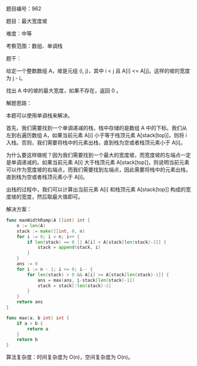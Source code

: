 题目编号：962

题目：最大宽度坡

难度：中等

考察范围：数组、单调栈

题干：

给定一个整数数组 A，坡是元组 (i, j)，其中 i < j 且 A[i] <= A[j]。这样的坡的宽度为 j - i。

找出 A 中的坡的最大宽度，如果不存在，返回 0 。

解题思路：

本题可以使用单调栈来解决。

首先，我们需要找到一个单调递减的栈，栈中存储的是数组 A 中的下标。我们从左到右遍历数组 A，如果当前元素 A[i] 小于等于栈顶元素 A[stack[top]]，则将 i 入栈。否则，我们需要将栈中的元素出栈，直到栈为空或者栈顶元素小于 A[i]。

为什么要这样做呢？因为我们需要找到一个最大的宽度坡，而宽度坡的左端点一定是单调递减的。如果当前元素 A[i] 大于栈顶元素 A[stack[top]]，则说明当前元素可以作为宽度坡的右端点，而我们需要找到左端点，因此需要将栈中的元素出栈，直到栈为空或者栈顶元素小于 A[i]。

出栈的过程中，我们可以计算出当前元素 A[i] 和栈顶元素 A[stack[top]] 构成的宽度坡的宽度，然后取最大值即可。

解决方案：

```go
func maxWidthRamp(A []int) int {
    n := len(A)
    stack := make([]int, 0, n)
    for i := 0; i < n; i++ {
        if len(stack) == 0 || A[i] < A[stack[len(stack)-1]] {
            stack = append(stack, i)
        }
    }
    ans := 0
    for i := n - 1; i >= 0; i-- {
        for len(stack) > 0 && A[i] >= A[stack[len(stack)-1]] {
            ans = max(ans, i-stack[len(stack)-1])
            stack = stack[:len(stack)-1]
        }
    }
    return ans
}

func max(a, b int) int {
    if a > b {
        return a
    }
    return b
}
```

算法复杂度：时间复杂度为 O(n)，空间复杂度为 O(n)。